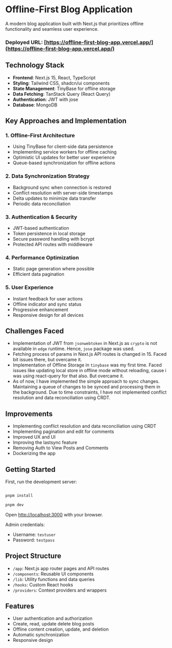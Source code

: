 # Offline-First Blog Application

A modern blog application built with Next.js that prioritizes offline functionality and seamless user experience.

### Deployed URL: [https://offline-first-blog-app.vercel.app/](https://offline-first-blog-app.vercel.app/)

## Technology Stack

- **Frontend**: Next.js 15, React, TypeScript
- **Styling**: Tailwind CSS, shadcn/ui components
- **State Management**: TinyBase for offline storage
- **Data Fetching**: TanStack Query (React Query)
- **Authentication**: JWT with jose
- **Database**: MongoDB

## Key Approaches and Implementation

### 1. Offline-First Architecture

- Using TinyBase for client-side data persistence
- Implementing service workers for offline caching
- Optimistic UI updates for better user experience
- Queue-based synchronization for offline actions

### 2. Data Synchronization Strategy

- Background sync when connection is restored
- Conflict resolution with server-side timestamps
- Delta updates to minimize data transfer
- Periodic data reconciliation

### 3. Authentication & Security

- JWT-based authentication
- Token persistence in local storage
- Secure password handling with bcrypt
- Protected API routes with middleware

### 4. Performance Optimization

- Static page generation where possible
- Efficient data pagination

### 5. User Experience

- Instant feedback for user actions
- Offline indicator and sync status
- Progressive enhancement
- Responsive design for all devices

## Challenges Faced

- Implementation of JWT from `jsonwebtoken` in Next.js as `crypto` is not available in `edge` runtime. Hence, `jose` package was used.
- Fetching process of params in Next.js API routes is changed in 15. Faced bit issues there, but overcame it.
- Implementation of Offline Storage in `tinybase` was my first time. Faced issues like updating local store in offline mode without reloading, cause i was using react-query for that also. But overcame it.
- As of now, I have implemented the simple approach to sync changes. Maintaining a queue of changes to be synced and processing them in the background. Due to time constraints, I have not implemented conflict resolution and data reconciliation using CRDT.

## Improvements

- Implementing conflict resolution and data reconciliation using CRDT
- Implementing pagination and edit for comments
- Improved UX and UI
- Improving the lastsync feature
- Removing Auth to View Posts and Comments
- Dockerizing the app

## Getting Started

First, run the development server:

```bash

pnpm install

pnpm dev

```

Open [http://localhost:3000](http://localhost:3000) with your browser.

Admin credentials:

- Username: `testuser`
- Password: `testpass`

## Project Structure

- `/app`: Next.js app router pages and API routes
- `/components`: Reusable UI components
- `/lib`: Utility functions and data queries
- `/hooks`: Custom React hooks
- `/providers`: Context providers and wrappers

## Features

- User authentication and authorization
- Create, read, update delete blog posts
- Offline content creation, update, and deletion
- Automatic synchronization
- Responsive design
